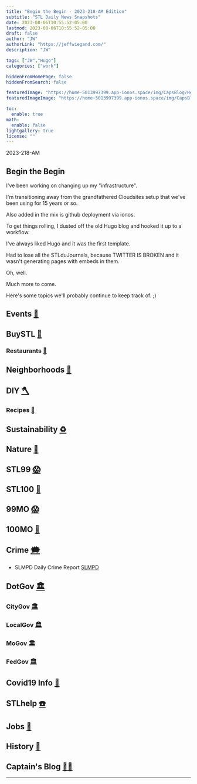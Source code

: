```yaml
---
title: "Begin the Begin - 2023-218-AM Edition"
subtitle: "STL Daily News Snapshots"
date: 2023-08-06T10:55:52-05:00
lastmod: 2023-08-06T10:55:52-05:00
draft: false
author: "JW"
authorLink: "https://jeffwiegand.com/"
description: "JW"

tags: ["JW","Hugo"]
categories: ["work"]

hiddenFromHomePage: false
hiddenFromSearch: false

featuredImage: "https://home-5013997399.app-ionos.space/img/CapsBlog/Header01.png"
featuredImageImage: "https://home-5013997399.app-ionos.space/img/CapsBlog/Header01.png"

toc:
  enable: true
math:
  enable: false
lightgallery: true
license: ""
---
```


2023-218-AM

## Begin the Begin

I've been working on changing up my "infrastructure".

I'm transitioning away from the grandfathered Cloudsites setup that we've been using for 15 years or so.

Also added in the mix is github deployment via ionos.

To get things rolling, I dusted off the old Hugo blog and hooked it up to a workflow.

I've always liked Hugo and it was the first template.

Had to lose all the STLduJournals, because TWITTER IS BROKEN and it wasn't generating pages with embeds in them.

Oh, well.

Much more to come.

Here's some topics we'll probably continue to keep track of. ;)


<!--more-->

## Events [📆](https://stlouist.com/STLevents)
## BuySTL [👜](https://stlouist.com/bUySTL)
### Restaurants [🍲](https://stlouist.com/bUySTL/restaurants)
## Neighborhoods [🏡](https://stlouist.com/g2g2/neighborhoods)
## DIY [🪓](https://stlouist.com/DIY)
### Recipes [📇](https://stlouist.com/recipes)
## Sustainability [♻️](https://stlouist.com/sustainability)
## Nature [🦝](https://stlouist.com/node/16389)
## STL99 [😱](https://stlouist.com/STL99)
## STL100 [💯](https://stlouist.com/STL100)
## 99MO [😱](https://stlouist.com/99MO)
## 100MO [💯](https://stlouist.com/100MO)
## Crime [🗯](https://stlouist.com/crime)
* SLMPD Daily Crime Report [SLMPD](https://www.slmpd.org/DCAHReport.shtml)
## DotGov [🏛](https://stlouist.com/DotGov)
### CityGov [🏛](https://stlouist.com/CityGov)
### LocalGov [🏛](https://stlouist.com/OpenGov)
### MoGov [🏛](https://stlouist.com/MoLeg)
### FedGov [🏛](https://stlouist.com/OpenGov)
## Covid19 Info [🦠](https://stlouist.com/Covid19)
## STLhelp [☎️](https://stlouist.com/STLhelp)
## Jobs [📄](https://stlouist.com/STLhelp/jobs)
## History [🦕](https://stlouist.com/History)
## Captain's Blog [🏴‍☠️](https://stlouist.com/CapsBlog)

----


